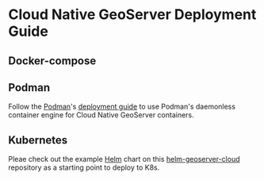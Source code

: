 # Cloud Native GeoServer Deployment Guide

## Docker-compose

## Podman

Follow the [Podman](https://podman.io/)'s [deployment guide](./podman/podman_overview.md) to use Podman's daemonless container engine for Cloud Native GeoServer containers.


## Kubernetes

Pleae check out the example [Helm](https://helm.sh/) chart on this [helm-geoserver-cloud](https://github.com/camptocamp/helm-geoserver-cloud) repository as a starting point to deploy to K8s.